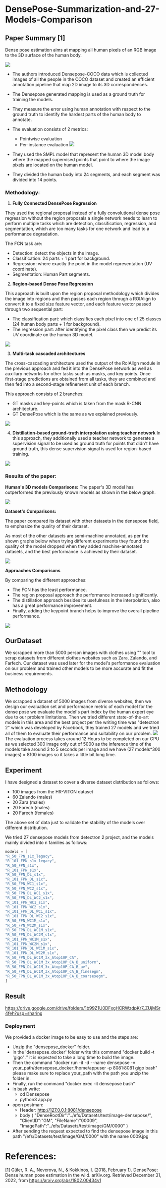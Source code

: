 # DensePose-Summarization-and-27-Models-Comparison

## Paper Summary [1]
Dense pose estimation aims at mapping all human pixels of an RGB image to the 3D surface of the human body.

![](/Image/Screenshot_1.png)

- The authors introduced Densepose-COCO data which is collected images of all the people in the COCO dataset and created an efficient annotation pipeline that map 2D image to its 3D correspondences.
- The Densepose generated mapping is used as a ground truth for training the models.
- They measure the error using human annotation with respect to the ground truth to identify the hardest parts of the human body to annotate.

- The evaluation consists of 2 metrics:
  - Pointwise evaluation
  - Per-instance evaluation
![](/Image/Screenshot_2.png)

- They used the SMPL model that represent the human 3D model body where the mapped 
supervised points that point to where the image pixels are located on the human model.

- They divided the human body into 24 segments, and each segment was divided into 14 points.


### **Methodology:**

1. **Fully Connected DensePose Regression**

They used the regional proposal instead of a fully convolutional dense pose regression without the region proposals a single network needs to learn to perform multiple tasks which are detection, classification, regression, and segmentation, which are too many tasks for one network and lead to a performance degradation.

The FCN task are:
- Detection: detect the objects in the image.
- Classification: 24 parts + 1 part for background.
- Regression: where exactly the point in the model representation (UV coordinate).
- Segmentation: Human Part segments.


2. **Region-based Dense Pose Regression**

This approach is built upon the region proposal methodology which divides the image into regions and then passes each region through a ROIAlign to convert it to a fixed size feature vector, and each feature vector passed through two sequential part:
- The classification part: which classifies each pixel into one of 25 classes (24 human body parts + 1 for background).
- The regression part: after identifying the pixel class then we predict its UV coordinate on the human 3D model.

![](/Image/Screenshot_3.png)

3. **Multi-task cascaded architectures**

The cross-cascading architecture used the output of the RoIAlign module in the previous approach and fed it into the DensePose network as well as auxiliary networks for other tasks such as masks, and key points. Once first-stage predictions are obtained from all tasks, they are combined and then fed into a second-stage refinement unit of each branch.

This approach consists of 2 branches:
- GT masks and key-points which is taken from the mask R-CNN architecture.
- GT DensePose which is the same as we explained previously.

![](/Image/Screenshot_4.png)

4. **Distillation-based ground-truth interpolation using teacher network**
In this approach, they additionally used a teacher network to generate a supervision signal to be used as ground truth for points that didn't have ground truth, this dense supervision signal is used for region-based training.

![](/Image/Screenshot_5.png)
 
### **Results of the paper:**

**Human's 3D models Comparisons:**
The paper's 3D model has outperformed the previously known models as shown in the below graph.

![](/Image/Screenshot_6.png)


**Dataset's Comparisons:**

The paper compared its dataset with other datasets in the densepose field, to emphasize the quality of their dataset.

As most of the other datasets are semi-machine annotated, as per the shown graphs below when trying different experiments they found the quality of the model dropped when they added machine-annotated datasets, and the best performance is achieved by their dataset.

![](/Image/Screenshot_7.png)

**Approaches Comparisons**

By comparing the different approaches: 
- The FCN has the least performance.
- The region proposal approach the performance increased significantly.
- The distillation approach besides its usefulness in the interpolation, also has a great performance improvement.
- Finally, adding the keypoint branch helps to improve the overall pipeline performance.

![](/Image/Screenshot_8.png)


## OurDataset
We scrapped more than 5000 person images with clothes using "" tool to scrap datasets from different clothes websites such as Zara, Zalando, and Farfech.
Our dataset was used later for the model's performance evaluation on our problem and trained other models to be more accurate and fit the business requirements.

## Methodology
We scrapped a dataset of 5000 images from diverse websites, then we design our evaluation set and performance metric of each model for the dense pose we evaluate the model's part index by the human expert eye due to our problem limitations.
Then we tried different state-of-the-art models in this area and the best project per the writing time was "detectron 2" which was developed by Facebook, they trained 27 models and we tried all of them to evaluate their performance and suitability on our problem.
![](/Image/Screenshot_9.png)
The evaluation process takes around 12 Hours to be completed on our GPU as we selected 300 image only out of 5000 as the inference time of the models take around 3 to 5 seconds per image and we have (27 models*300 images) = 8100 images so it takes a little bit long time.

## Experiment
I have designed a dataset to cover a diverse dataset distribution as follows:
- 100 images from the HR-VITON dataset
- 60 Zalando (males)
- 20 Zara (males)
- 20 Farech (males)
- 20 Farech (females)

The above set of data just to validate the stability of the models over different distribution.

We tried 27 densepose models from detectron 2 project, and the models mainly divided into n families as follows:
```python
models = [
"R_50_FPN_s1x_legacy",
"R_101_FPN_s1x_legacy",
"R_50_FPN_s1x",
"R_101_FPN_s1x",
"R_50_FPN_DL_s1x",
"R_101_FPN_DL_s1x",
"R_50_FPN_WC1_s1x",
"R_50_FPN_WC2_s1x",
"R_50_FPN_DL_WC1_s1x",
"R_50_FPN_DL_WC2_s1x",
"R_101_FPN_WC1_s1x",
"R_101_FPN_WC2_s1x",
"R_101_FPN_DL_WC1_s1x",
"R_101_FPN_DL_WC2_s1x",
"R_50_FPN_WC1M_s1x",
"R_50_FPN_WC2M_s1x",
"R_50_FPN_DL_WC1M_s1x",
"R_50_FPN_DL_WC2M_s1x",
"R_101_FPN_WC1M_s1x",
"R_101_FPN_WC2M_s1x",
"R_101_FPN_DL_WC1M_s1x",
"R_101_FPN_DL_WC2M_s1x",
"R_50_FPN_DL_WC1M_3x_Atop10P_CA",
"R_50_FPN_DL_WC1M_3x_Atop10P_CA_B_uniform",
"R_50_FPN_DL_WC1M_3x_Atop10P_CA_B_uv",
"R_50_FPN_DL_WC1M_3x_Atop10P_CA_B_finesegm",
"R_50_FPN_DL_WC1M_3x_Atop10P_CA_B_coarsesegm",
]
```
## Result

https://drive.google.com/drive/folders/1b99Z1U0DFxgHCRWzdpKr7_ZUjMSr4feh?usp=sharing


### Deployment
We provided a docker image to be easy to use and the steps are:

- Unzip the "densepose_docker" folder.
- In the 'densepose_docker' folder write this command "docker build -t 'gigo' ." it is expected to take a long time to build the image.
- Then the command "docker run -it -d --name densepose -v your_path/densepose_docker:/home/appuser -p 8081:8081 gigo bash" please make sure to replace your_path with the path you unzip the folder in.
- Finally, run the command "docker exec -it densepose bash"
- in bash write:
  - cd Densepose
  - python3 app.py
- open postman:
  - Header: http://127.0.0.1:8081/densepose
  - body
  {
      "DenseRootDir":"../efs/Datasets/test/image-densepose/",
      "ClientID":"GM",
      "FileName":"00009",
      "ImagePath":"../efs/Datasets/test/image/GM/0000"
  } 
- After sending the request expected to find the densepose image in this path "/efs/Datasets/test/image/GM/0000" with the name 0009.jpg


# References:
[1] Güler, R. A., Neverova, N., &amp; Kokkinos, I. (2018, February 1). DensePose: Dense human pose estimation in the wild. arXiv.org. Retrieved December 31, 2022, from https://arxiv.org/abs/1802.00434v1 
